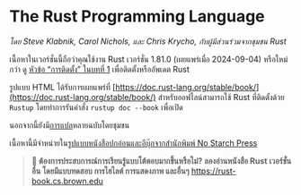 # The Rust Programming Language

*โดย Steve Klabnik, Carol Nichols, และ Chris Krycho, กับผู้มีส่วนร่วมจากชุมชน Rust*

เนื้อหาในเวอร์ชั่นนี้ถือว่าคุณใช้งาน Rust เวอร์ชั่น 1.81.0 (เผยแพร่เมื่อ 2024-09-04)
หรือใหม่กว่า ดู [หัวข้อ “การติดตั้ง” ในบทที่ 1][install]
เพื่อติดตั้งหรืออัพเดต Rust

รูปแบบ HTML ได้รับการเผยแพร่ที่ 
[https://doc.rust-lang.org/stable/book/](https://doc.rust-lang.org/stable/book/)
สำหรับออฟไลน์สามารถใช้ Rust ที่ติดตั้งด้วย `Rustup` โดยทำการรันคำสั่ง `rustup doc --book` เพื่อเปิด

นอกจากนี้ยังมี[การแปล][translations]หลายฉบับโดยชุมชน

เนื้อหานี้มีจำหน่ายใน[รูปแบบหนังสือปกอ่อนและอีบุ๊กจากสำนักพิมพ์ No Starch Press][nsprust]

[install]: ch01-01-installation.html
[editions]: appendix-05-editions.html
[nsprust]: https://nostarch.com/rust-programming-language-2nd-edition
[translations]: appendix-06-translation.html

> **🚨 ต้องการประสบการณ์การเรียนรู้แบบโต้ตอบมากขึ้นหรือไม่? ลองอ่านหนังสือ
> Rust เวอร์ชั่นอื่น โดยมีแบบทดสอบ การไฮไลต์ การแสดงภาพ และอื่นๆ**
> <https://rust-book.cs.brown.edu>

